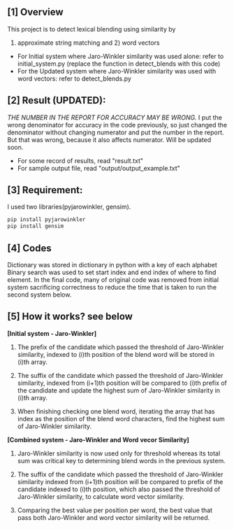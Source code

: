 ## [1] Overview
This project is to detect lexical blending using similarity by 
1) approximate string matching and 2) word vectors
* For Initial system where Jaro-Winkler similarity was used alone:
        refer to initial_system.py (replace the function in detect_blends with this code)
* For the Updated system where Jaro-Winkler similarity was used with word vectors:
	refer to detect_blends.py 


## [2] Result (UPDATED):
*THE NUMBER IN THE REPORT FOR ACCURACY MAY BE WRONG.* 
I put the wrong denominator for accuracy in the code previously, so just changed the denominator without changing numerator and put the number in the report. But that was wrong, because it also affects numerator. Will be updated soon. 
* For some record of results, read "result.txt"
* For sample output file, read "output/output_example.txt"


## [3] Requirement:
I used two libraries(pyjarowinkler, gensim).
```bash
pip install pyjarowinkler
pip install gensim
```

## [4] Codes
Dictionary was stored in dictionary in python with a key of each alphabet
Binary search was used to set start index and end index of where to find element.
In the final code, many of original code was removed from initial system sacrificing correctness to reduce the time that is taken to run the second system below. 


## [5] How it works? see below

**[Initial system - Jaro-Winkler]**
1. The prefix of the candidate which passed the threshold of Jaro-Winkler similarity, 
indexed to (i)th position of the blend word will be stored in (i)th array.

2. The suffix of the candidate which passed the threshold of Jaro-Winkler similarity, 
indexed from (i+1)th position will be compared to (i)th prefix of the candidate 
and update the highest sum of Jaro-Winkler similarity in (i)th array. 

3. When finishing checking one blend word, iterating the array that has index as the position of the blend word characters, 
find the highest sum of Jaro-Winkler similarity.


**[Combined system - Jaro-Winkler and Word vecor Similarity]**
1. Jaro-Winkler similarity is now used only for threshold 
whereas its total sum was critical key to determining blend words in the previous system. 

2. The suffix of the candidate which passed the threshold of Jaro-Winkler similarity 
indexed from (i+1)th position will be compared to prefix of the candidate indexed to (i)th position, 
which also passed the threshold of Jaro-Winkler similarity, to calculate word vector similarity.

3. Comparing the best value per position per word, the best value that pass both Jaro-Winkler and word vector similarity will be returned.
